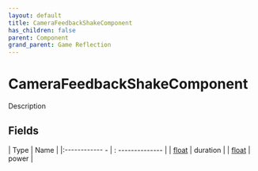 ```yaml
---
layout: default
title: CameraFeedbackShakeComponent
has_children: false
parent: Component
grand_parent: Game Reflection
---
```

# CameraFeedbackShakeComponent
Description 

## Fields
| Type | Name |
|:------------ - | : -------------- |
| [float](game-reflection/components/float.md) | duration |
| [float](game-reflection/components/float.md) | power |
